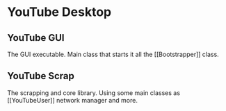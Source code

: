 # YouTube Desktop
## YouTube GUI
The GUI executable. Main class that starts it all the [[Bootstrapper]] class.
## YouTube Scrap
The scrapping and core library.
Using some main classes as [[YouTubeUser]] network manager and more.